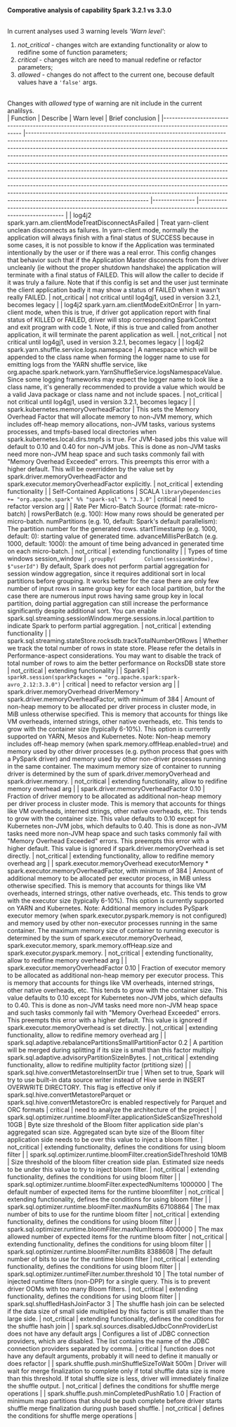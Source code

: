 **Comporative analysis of capability Spark 3.2.1 vs 3.3.0**

<br>In current analyses used 3 warning levels *'Warn level'*:
1. *not_critical* - changes witch are extanding functionality or alow to redifine some of function parameters;
2. *critical* - changes witch are need to manual redefine or refactor parameters;
3. *allowed* - changes do not affect to the current one, becouse default values have a ```'false'``` args.

<br>Changes with *allowed* type of warning are nit include in the current analilsys. 
<br>
| Function                                                                                                 	| Describe                                                                                                                                                                                                                                                                                                                                                                                                                                                                                                                                                                                                                                                                                                                                                                	| Warn level    	| Brief conclusion                                                                                           	|
|----------------------------------------------------------------------------------------------------------	|-------------------------------------------------------------------------------------------------------------------------------------------------------------------------------------------------------------------------------------------------------------------------------------------------------------------------------------------------------------------------------------------------------------------------------------------------------------------------------------------------------------------------------------------------------------------------------------------------------------------------------------------------------------------------------------------------------------------------------------------------------------------------	|---------------	|------------------------------------------------------------------------------------------------------------	|
| log4j2 spark.yarn.am.clientModeTreatDisconnectAsFailed                                                   	| Treat yarn-client unclean disconnects as failures. In yarn-client mode, normally the application will always finish with a final status of SUCCESS because in some cases, it is not possible to know if the Application was terminated intentionally by the user or if there was a real error. This config changes that behavior such that if the Application Master disconnects from the driver uncleanly (ie without the proper shutdown handshake) the application will terminate with a final status of FAILED. This will allow the caller to decide if it was truly a failure. Note that if this config is set and the user just terminate the client application badly it may show a status of FAILED when it wasn't really FAILED.                               	| not_critical  	| not critical until log4gj1, used in version 3.2.1, becomes legacy                                          	|
| log4j2 spark.yarn.am.clientModeExitOnError                                                               	|  In yarn-client mode, when this is true, if driver got application report with final status of KILLED or FAILED, driver will stop corresponding SparkContext and exit program with code 1. Note, if this is true and called from another application, it will terminate the parent application as well.                                                                                                                                                                                                                                                                                                                                                                                                                                                                 	| not_critical  	| not critical until log4gj1, used in version 3.2.1, becomes legacy                                          	|
| log4j2 spark.yarn.shuffle.service.logs.namespace                                                         	| A namespace which will be appended to the class name when forming the logger name to use for emitting logs from the YARN shuffle service, like org.apache.spark.network.yarn.YarnShuffleService.logsNamespaceValue. Since some logging frameworks may expect the logger name to look like a class name, it's generally recommended to provide a value which would be a valid Java package or class name and not include spaces.                                                                                                                                                                                                                                                                                                                                         	| not_critical  	| not critical until log4gj1, used in version 3.2.1, becomes legacy                                          	|
| spark.kubernetes.memoryOverheadFactor                                                                    	| This sets the Memory Overhead Factor that will allocate memory to non-JVM memory, which includes off-heap memory allocations, non-JVM tasks, various systems processes, and tmpfs-based local directories when spark.kubernetes.local.dirs.tmpfs is true. For JVM-based jobs this value will default to 0.10 and 0.40 for non-JVM jobs. This is done as non-JVM tasks need more non-JVM heap space and such tasks commonly fail with "Memory Overhead Exceeded" errors. This preempts this error with a higher default.  This will be overridden by the value set by spark.driver.memoryOverheadFactor and spark.executor.memoryOverheadFactor explicitly.                                                                                                              	| not_critical  	| extending functionality                                                                                    	|
| Self-Contained Applications                                                                              	| SCALA ```libraryDependencies += "org.apache.spark" %% "spark-sql" % "3.3.0"```                                                                                                                                                                                                                                                                                                                                                                                                                                                                                                                                                                                                                                                                                          	| critical      	| need to refactor version arg                                                                               	|
| Rate Per Micro-Batch Source (format: rate-micro-batch)                                                   	| rowsPerBatch (e.g. 100): How many rows should be generated per micro-batch.  numPartitions (e.g. 10, default: Spark's default parallelism): The partition number for the generated rows.  startTimestamp (e.g. 1000, default: 0): starting value of generated time.  advanceMillisPerBatch (e.g. 1000, default: 1000): the amount of time being advanced in generated time on each micro-batch.                                                                                                                                                                                                                                                                                                                                                                         	| not_critical  	| extending functionality                                                                                    	|
| Types of time windows  session_window                                                                    	| ```.groupBy(         Column(sessionWindow),         $"userId")```  By default, Spark does not perform partial aggregation for session window aggregation, since it requires additional sort in local partitions before grouping. It works better for the case there are only few number of input rows in same group key for each local partition, but for the case there are numerous input rows having same group key in local partition, doing partial aggregation can still increase the performance significantly despite additional sort.  You can enable spark.sql.streaming.sessionWindow.merge.sessions.in.local.partition to indicate Spark to perform partial aggregation.                                                                                    	| not_critical  	| extending functionality                                                                                    	|
| spark.sql.streaming.stateStore.rocksdb.trackTotalNumberOfRows                                            	| Whether we track the total number of rows in state store. Please refer the details in Performance-aspect considerations.  You may want to disable the track of total number of rows to aim the better performance on RocksDB state store                                                                                                                                                                                                                                                                                                                                                                                                                                                                                                                                	| not_critical  	| extending functionality                                                                                    	|
| SparkR                                                                                                   	| ```sparkR.session(sparkPackages = "org.apache.spark:spark-avro_2.12:3.3.0")```                                                                                                                                                                                                                                                                                                                                                                                                                                                                                                                                                                                                                                                                                                	| critical      	| need to refactor version arg                                                                               	|
| spark.driver.memoryOverhead  driverMemory * spark.driver.memoryOverheadFactor, with minimum of 384       	| Amount of non-heap memory to be allocated per driver process in cluster mode, in MiB unless otherwise specified. This is memory that accounts for things like VM overheads, interned strings, other native overheads, etc. This tends to grow with the container size (typically 6-10%). This option is currently supported on YARN, Mesos and Kubernetes. Note: Non-heap memory includes off-heap memory (when spark.memory.offHeap.enabled=true) and memory used by other driver processes (e.g. python process that goes with a PySpark driver) and memory used by other non-driver processes running in the same container. The maximum memory size of container to running driver is determined by the sum of spark.driver.memoryOverhead and spark.driver.memory. 	| not_critical  	| extending functionality, allow to redifine memory overhead arg                                             	|
| spark.driver.memoryOverheadFactor 0.10                                                                   	|  Fraction of driver memory to be allocated as additional non-heap memory per driver process in cluster mode. This is memory that accounts for things like VM overheads, interned strings, other native overheads, etc. This tends to grow with the container size. This value defaults to 0.10 except for Kubernetes non-JVM jobs, which defaults to 0.40. This is done as non-JVM tasks need more non-JVM heap space and such tasks commonly fail with "Memory Overhead Exceeded" errors. This preempts this error with a higher default. This value is ignored if spark.driver.memoryOverhead is set directly.                                                                                                                                                        	| not_critical  	| extending functionality, allow to redifine memory overhead arg                                             	|
| spark.executor.memoryOverhead  executorMemory * spark.executor.memoryOverheadFactor, with minimum of 384 	| Amount of additional memory to be allocated per executor process, in MiB unless otherwise specified. This is memory that accounts for things like VM overheads, interned strings, other native overheads, etc. This tends to grow with the executor size (typically 6-10%). This option is currently supported on YARN and Kubernetes. Note: Additional memory includes PySpark executor memory (when spark.executor.pyspark.memory is not configured) and memory used by other non-executor processes running in the same container. The maximum memory size of container to running executor is determined by the sum of spark.executor.memoryOverhead, spark.executor.memory, spark.memory.offHeap.size and spark.executor.pyspark.memory.                           	| not_critical  	| extending functionality, allow to redifine memory overhead arg                                             	|
| spark.executor.memoryOverheadFactor  0.10                                                                	| Fraction of executor memory to be allocated as additional non-heap memory per executor process. This is memory that accounts for things like VM overheads, interned strings, other native overheads, etc. This tends to grow with the container size. This value defaults to 0.10 except for Kubernetes non-JVM jobs, which defaults to 0.40. This is done as non-JVM tasks need more non-JVM heap space and such tasks commonly fail with "Memory Overhead Exceeded" errors. This preempts this error with a higher default. This value is ignored if spark.executor.memoryOverhead is set directly.                                                                                                                                                                   	| not_critical  	| extending functionality, allow to redifine memory overhead arg                                             	|
| spark.sql.adaptive.rebalancePartitionsSmallPartitionFactor  0.2                                          	| A partition will be merged during splitting if its size is small than this factor multiply spark.sql.adaptive.advisoryPartitionSizeInBytes.                                                                                                                                                                                                                                                                                                                                                                                                                                                                                                                                                                                                                             	| not_critical  	| extending functionality, allow to redifine multiplity factor (prtitiong size)                              	|
| spark.sql.hive.convertMetastoreInsertDir  true                                                           	| When set to true, Spark will try to use built-in data source writer instead of Hive serde in INSERT OVERWRITE DIRECTORY. This flag is effective only if spark.sql.hive.convertMetastoreParquet or spark.sql.hive.convertMetastoreOrc is enabled respectively for Parquet and ORC formats                                                                                                                                                                                                                                                                                                                                                                                                                                                                                	| critical      	| need to analyze the architecture of the project                                                            	|
| spark.sql.optimizer.runtime.bloomFilter.applicationSideScanSizeThreshold  10GB                           	| Byte size threshold of the Bloom filter application side plan's aggregated scan size. Aggregated scan byte size of the Bloom filter application side needs to be over this value to inject a bloom filter.                                                                                                                                                                                                                                                                                                                                                                                                                                                                                                                                                              	| not_critical  	| extending functionality, defines the conditions for using bloom filter                                     	|
| spark.sql.optimizer.runtime.bloomFilter.creationSideThreshold  10MB                                      	| Size threshold of the bloom filter creation side plan. Estimated size needs to be under this value to try to inject bloom filter.                                                                                                                                                                                                                                                                                                                                                                                                                                                                                                                                                                                                                                       	| not_critical  	| extending functionality, defines the conditions for using bloom filter                                     	|
| spark.sql.optimizer.runtime.bloomFilter.expectedNumItems  1000000                                        	| The default number of expected items for the runtime bloomfilter                                                                                                                                                                                                                                                                                                                                                                                                                                                                                                                                                                                                                                                                                                        	| not_critical  	| extending functionality, defines the conditions for using bloom filter                                     	|
| spark.sql.optimizer.runtime.bloomFilter.maxNumBits  67108864                                             	|  The max number of bits to use for the runtime bloom filter                                                                                                                                                                                                                                                                                                                                                                                                                                                                                                                                                                                                                                                                                                             	| not_critical  	| extending functionality, defines the conditions for using bloom filter                                     	|
| spark.sql.optimizer.runtime.bloomFilter.maxNumItems  4000000                                             	| The max allowed number of expected items for the runtime bloom filter                                                                                                                                                                                                                                                                                                                                                                                                                                                                                                                                                                                                                                                                                                   	| not_critical  	| extending functionality, defines the conditions for using bloom filter                                     	|
| spark.sql.optimizer.runtime.bloomFilter.numBits  8388608                                                 	| The default number of bits to use for the runtime bloom filter                                                                                                                                                                                                                                                                                                                                                                                                                                                                                                                                                                                                                                                                                                          	| not_critical  	| extending functionality, defines the conditions for using bloom filter                                     	|
| spark.sql.optimizer.runtimeFilter.number.threshold  10                                                   	| The total number of injected runtime filters (non-DPP) for a single query. This is to prevent driver OOMs with too many Bloom filters.                                                                                                                                                                                                                                                                                                                                                                                                                                                                                                                                                                                                                                  	| not_critical  	| extending functionality, defines the conditions for using bloom filter                                     	|
| spark.sql.shuffledHashJoinFactor  3                                                                      	| The shuffle hash join can be selected if the data size of small side multiplied by this factor is still smaller than the large side.                                                                                                                                                                                                                                                                                                                                                                                                                                                                                                                                                                                                                                    	| not_critical  	| extending functionality, defines the conditions for the shuffle hash join                                  	|
| spark.sql.sources.disabledJdbcConnProviderList  does not have any default args                           	| Configures a list of JDBC connection providers, which are disabled. The list contains the name of the JDBC connection providers separated by comma.                                                                                                                                                                                                                                                                                                                                                                                                                                                                                                                                                                                                                     	| critical      	| function does not have any default arguments, probably it will need to define it manually or does refactor 	|
| spark.shuffle.push.minShuffleSizeToWait  500m                                                            	| Driver will wait for merge finalization to complete only if total shuffle data size is more than this threshold. If total shuffle size is less, driver will immediately finalize the shuffle output.                                                                                                                                                                                                                                                                                                                                                                                                                                                                                                                                                                    	| not_critical  	| defines the conditions for shuffle merge  operations                                                       	|
| spark.shuffle.push.minCompletedPushRatio  1.0                                                            	| Fraction of minimum map partitions that should be push complete before driver starts shuffle merge finalization during push based shuffle.                                                                                                                                                                                                                                                                                                                                                                                                                                                                                                                                                                                                                              	| not_critical  	| defines the conditions for shuffle merge  operations                                                       	|